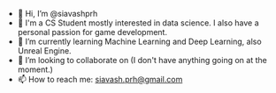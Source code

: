 - 👋 Hi, I’m @siavashprh
- 👀 I'm a CS Student mostly interested in data science. I also have a personal passion for game development.
- 🌱 I’m currently learning Machine Learning and Deep Learning, also Unreal Engine. 
- 💞️ I’m looking to collaborate on (I don't have anything going on at the moment.)
- 📫 How to reach me: siavash.prh@gmail.com

<!---
siavashprh/siavashprh is a ✨ special ✨ repository because its `README.md` (this file) appears on your GitHub profile.
You can click the Preview link to take a look at your changes.
--->
